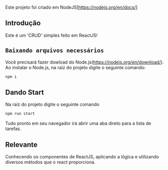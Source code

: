 Este projeto foi criado em NodeJS[https://nodejs.org/en/docs/]

## Introdução

Este é um 'CRUD' simples feito em ReactJS!

## `Baixando arquivos necessários`

Você precisará fazer dowload do Node.js(https://nodejs.org/en/download/).
Ao instalar o Node.js, na raiz do projeto digite o seguinte comando:

```bash
npm i
```

## Dando Start

Na raiz do projeto digite o seguinte comando

```bash
npm run start
```
Tudo pronto em seu navegador irá abrir uma aba direto para a lista de tarefas.

## Relevante

Conhecendo os componentes de ReactJS, aplicando a lógica e utilizando diversos métodos que o react proporciona.

